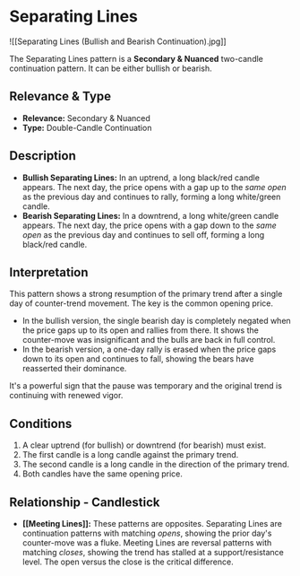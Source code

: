 # Separating Lines

![[Separating Lines (Bullish and Bearish Continuation).jpg]]

The Separating Lines pattern is a **Secondary & Nuanced** two-candle continuation pattern. It can be either bullish or bearish.

## Relevance & Type

- **Relevance:** Secondary & Nuanced
- **Type:** Double-Candle Continuation

## Description

- **Bullish Separating Lines:** In an uptrend, a long black/red candle appears. The next day, the price opens with a gap up to the *same open* as the previous day and continues to rally, forming a long white/green candle.
- **Bearish Separating Lines:** In a downtrend, a long white/green candle appears. The next day, the price opens with a gap down to the *same open* as the previous day and continues to sell off, forming a long black/red candle.

## Interpretation

This pattern shows a strong resumption of the primary trend after a single day of counter-trend movement. The key is the common opening price.

- In the bullish version, the single bearish day is completely negated when the price gaps up to its open and rallies from there. It shows the counter-move was insignificant and the bulls are back in full control.
- In the bearish version, a one-day rally is erased when the price gaps down to its open and continues to fall, showing the bears have reasserted their dominance.

It's a powerful sign that the pause was temporary and the original trend is continuing with renewed vigor.

## Conditions

1.  A clear uptrend (for bullish) or downtrend (for bearish) must exist.
2.  The first candle is a long candle against the primary trend.
3.  The second candle is a long candle in the direction of the primary trend.
4.  Both candles have the same opening price.

## Relationship - Candlestick

- **[[Meeting Lines]]:** These patterns are opposites. Separating Lines are continuation patterns with matching *opens*, showing the prior day's counter-move was a fluke. Meeting Lines are reversal patterns with matching *closes*, showing the trend has stalled at a support/resistance level. The open versus the close is the critical difference.
